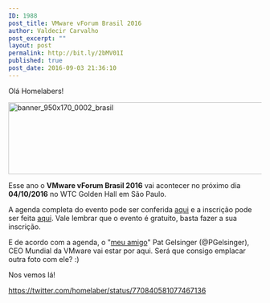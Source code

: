 ```yaml
---
ID: 1988
post_title: VMware vForum Brasil 2016
author: Valdecir Carvalho
post_excerpt: ""
layout: post
permalink: http://bit.ly/2bMV01I
published: true
post_date: 2016-09-03 21:36:10
---
```

Olá Homelabers!

<img class="aligncenter wp-image-1989" src="http://homelaber.com.br/site/wp-content/uploads/2016/09/banner_950x170_0002_brasil.jpg" alt="banner_950x170_0002_brasil" width="800" height="143" />

Esse ano o <strong>VMware vForum Brasil 2016</strong> vai acontecer no próximo dia <strong>04/10/2016</strong> no WTC Golden Hall em São Paulo.

A agenda completa do evento pode ser conferida <a href="http://bit.ly/vforum2016agenda" target="_blank">aqui</a> e a inscrição pode ser feita <a href="http://bit.ly/vforum2016inscricao" target="_blank">aqui</a>. Vale lembrar que o evento é gratuito, basta fazer a sua inscrição.

E de acordo com a agenda, o "<a href="https://twitter.com/homelaber/status/770840581077467136" target="_blank">meu amigo</a>" Pat Gelsinger (@PGelsinger), CEO Mundial da VMware vai estar por aqui. Será que consigo emplacar outra foto com ele? :)

Nos vemos lá!

https://twitter.com/homelaber/status/770840581077467136

&nbsp;